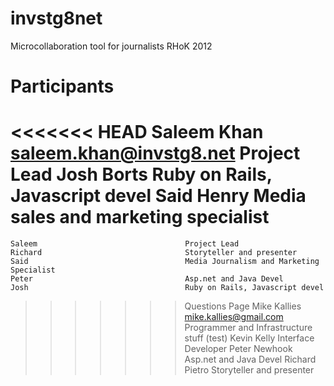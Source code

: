 invstg8net
==========

Microcollaboration tool for journalists
RHoK 2012


Participants
============

<<<<<<< HEAD
    Saleem Khan saleem.khan@invstg8.net    Project Lead
    Josh Borts                             Ruby on Rails, Javascript devel
    Said Henry                             Media sales and marketing specialist
=======
    Saleem                                 Project Lead
    Richard                                Storyteller and presenter
    Said                                   Media Journalism and Marketing Specialist
    Peter                                  Asp.net and Java Devel
    Josh                                   Ruby on Rails, Javascript devel
>>>>>>> Questions Page
    Mike Kallies  mike.kallies@gmail.com   Programmer and Infrastructure stuff (test)
    Kevin Kelly							   Interface Developer
    Peter Newhook                          Asp.net and Java Devel
    Richard Pietro                         Storyteller and presenter




